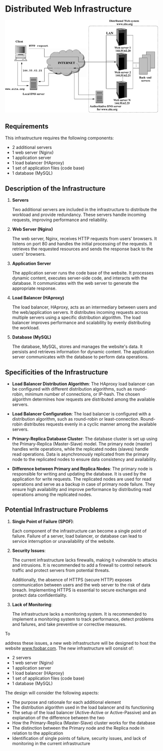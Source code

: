 # Distributed Web Infrastructure

![Distributed Web Infrastructure](https://github.com/Soniabensaad/holbertonschool-system_engineering-devops/blob/main/web_infrastructure_design/1-1distributed_web_infrastructure.png)

## Requirements

This infrastructure requires the following components:

- 2 additional servers
- 1 web server (Nginx)
- 1 application server
- 1 load balancer (HAproxy)
- 1 set of application files (code base)
- 1 database (MySQL)

## Description of the Infrastructure

1. **Servers**

   Two additional servers are included in the infrastructure to distribute the workload and provide redundancy. These servers handle incoming requests, improving performance and reliability.

2. **Web Server (Nginx)**

   The web server, Nginx, receives HTTP requests from users' browsers. It listens on port 80 and handles the initial processing of the requests. It retrieves the requested resources and sends the response back to the users' browsers.

3. **Application Server**

   The application server runs the code base of the website. It processes dynamic content, executes server-side code, and interacts with the database. It communicates with the web server to generate the appropriate response.

4. **Load Balancer (HAproxy)**

   The load balancer, HAproxy, acts as an intermediary between users and the web/application servers. It distributes incoming requests across multiple servers using a specific distribution algorithm. The load balancer improves performance and scalability by evenly distributing the workload.

5. **Database (MySQL)**

   The database, MySQL, stores and manages the website's data. It persists and retrieves information for dynamic content. The application server communicates with the database to perform data operations.

## Specificities of the Infrastructure

- **Load Balancer Distribution Algorithm**: The HAproxy load balancer can be configured with different distribution algorithms, such as round-robin, minimum number of connections, or IP-hash. The chosen algorithm determines how requests are distributed among the available servers.

- **Load Balancer Configuration**: The load balancer is configured with a distribution algorithm, such as round-robin or least-connection. Round-robin distributes requests evenly in a cyclic manner among the available servers.

- **Primary-Replica Database Cluster**: The database cluster is set up using the Primary-Replica (Master-Slave) model. The primary node (master) handles write operations, while the replicated nodes (slaves) handle read operations. Data is asynchronously replicated from the primary node to the replicated nodes to ensure data consistency and availability.

- **Difference between Primary and Replica Nodes**: The primary node is responsible for writing and updating the database. It is used by the application for write requests. The replicated nodes are used for read operations and serve as a backup in case of primary node failure. They ensure high availability and improve performance by distributing read operations among the replicated nodes.

## Potential Infrastructure Problems

1. **Single Point of Failure (SPOF)**:

   Each component of the infrastructure can become a single point of failure. Failure of a server, load balancer, or database can lead to service interruption or unavailability of the website.

2. **Security Issues**:

   The current infrastructure lacks firewalls, making it vulnerable to attacks and intrusions. It is recommended to add a firewall to control network traffic and protect servers from potential threats.

   Additionally, the absence of HTTPS (secure HTTP) exposes communication between users and the web server to the risk of data breach. Implementing HTTPS is essential to secure exchanges and protect data confidentiality.

3. **Lack of Monitoring**:

   The infrastructure lacks a monitoring system. It is recommended to implement a monitoring system to track performance, detect problems and failures, and take preventive or corrective measures.

To

 address these issues, a new web infrastructure will be designed to host the website www.foobar.com. The new infrastructure will consist of:

- 2 servers
- 1 web server (Nginx)
- 1 application server
- 1 load balancer (HAproxy)
- 1 set of application files (code base)
- 1 database (MySQL)

The design will consider the following aspects:

- The purpose and rationale for each additional element
- The distribution algorithm used in the load balancer and its functioning
- The setup of the load balancer (Active-Active or Active-Passive) and an explanation of the difference between the two
- How the Primary-Replica (Master-Slave) cluster works for the database
- The distinction between the Primary node and the Replica node in relation to the application
- Identification of single points of failure, security issues, and lack of monitoring in the current infrastructure
